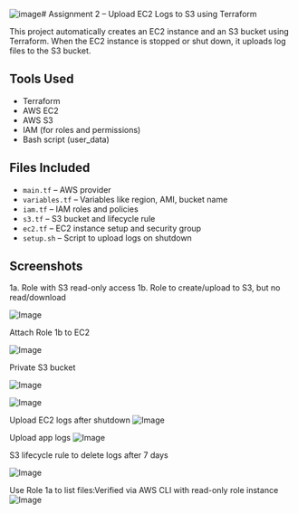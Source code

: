 ![image](https://github.com/user-attachments/assets/12c8a943-5e46-4b9c-b130-0cf1c7f438ad)# Assignment 2 – Upload EC2 Logs to S3 using Terraform

This project automatically creates an EC2 instance and an S3 bucket using Terraform. When the EC2 instance is stopped or shut down, it uploads log files to the S3 bucket.

##  Tools Used

- Terraform
- AWS EC2
- AWS S3
- IAM (for roles and permissions)
- Bash script (user_data)

##  Files Included

- `main.tf` – AWS provider
- `variables.tf` – Variables like region, AMI, bucket name
- `iam.tf` – IAM roles and policies
- `s3.tf` – S3 bucket and lifecycle rule
- `ec2.tf` – EC2 instance setup and security group
- `setup.sh` – Script to upload logs on shutdown

##  Screenshots

1a. Role with S3 read-only access 
1b. Role to create/upload to S3, but no read/download 

![Image](https://github.com/user-attachments/assets/28642c82-bd8e-49ff-a09d-17a3b423e1da)

Attach Role 1b to EC2

![Image](https://github.com/user-attachments/assets/bdaf2fbe-17d3-4744-b7cb-b0292d990125)

Private S3 bucket

![Image](https://github.com/user-attachments/assets/158b914d-32cc-4c72-ab50-f1155371ba3f)

![Image](https://github.com/user-attachments/assets/b5f0a345-058f-422e-a6f0-a925b9fa67be)

Upload EC2 logs after shutdown
![Image](https://github.com/user-attachments/assets/4f3119a9-45dd-4259-bb4b-300e6fd8ecf5)

Upload app logs
![Image](https://github.com/user-attachments/assets/0e9230ae-cdc3-4451-b13a-c112c3e27ea2)

S3 lifecycle rule to delete logs after 7 days

![Image](https://github.com/user-attachments/assets/f5fbfe4e-f62f-479d-b07d-4957f1623f31)

Use Role 1a to list files:Verified via AWS CLI with read-only role instance
![Image](https://github.com/user-attachments/assets/d9792abd-af32-4002-beb3-d4e700197c52)


